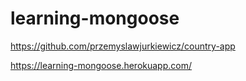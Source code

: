 # learning-mongoose

https://github.com/przemyslawjurkiewicz/country-app

https://learning-mongoose.herokuapp.com/
